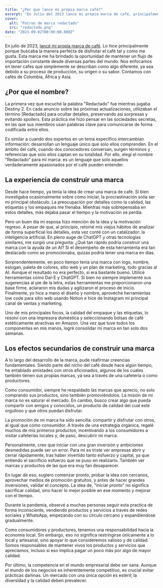 ```yaml
---
title: "¿Por que lance mi propia marca café?"
excerpt: "En Julio del 2023 lance mi propia marca de café, principalmente por que quería encontrar la mejor forma de tomar siempre el café a mi me gusta. Motivado por la idea de construir una marca con ayuda de AI, pude construir la marca en 2 semanas. Durante este proceso descubrí que la mejor forma de construir una marca es comenzar con lo que ya tienes, compartir y disfrutar."
cover:
  alt: "Patron de marca redactado"
  src: "redactado.png"
date: "2023-09-02T00:00:00.000Z"
---
```


En julio de 2023, [lancé mi propia marca de café](https://www.instagram.com/redactado.cafe/). Lo hice principalmente porque buscaba la manera perfecta de disfrutar el café tal y como me gusta. Esta marca me ha brindado la oportunidad de mantener un flujo de importación constante desde diversas partes del mundo. Nos enfocamos en tener cafes que simplemente se describan como algo diferente, ya sea debido a su proceso de producción, su origen o su sabor. Contamos con cafés de Colombia, África y Asia.

## ¿Por que el nombre?

La primera vez que escuché la palabra "Redactado" fue mientras jugaba Destiny 2. En cada anuncio sobre las próximas actualizaciones, utilizaban el término [Redactado] para ocultar detalles, preservando así sorpresas y evitando spoilers. Esta práctica me hizo pensar en las sociedades secretas, en las que sus miembros usan palabras clave para comunicarse de forma codificada entre ellos.

Es similar a cuando dos expertos en un tema específico intercambian información: desarrollan un lenguaje único que solo ellos comprenden. En el ámbito del café, cuando dos conocedores conversan, surgen términos y referencias que solo ellos captan en su totalidad. Por ello, elegí el nombre "Redactado" para mi marca: es un lenguaje que solo aquellos verdaderamente apasionados por el café pueden entender.

## La experiencia de construir una marca

Desde hace tiempo, ya tenia la idea de crear una marca de café. Si bien investigaba ocasionalmente sobre cómo iniciar, la procrastinación solía ser mi principal obstáculo. La preocupación por detalles como la calidad, las etiquetas y los empaques me frenaba. Mientras más sobrepensaba en estos detalles, más dejaba pasar el tiempo y la motivación se perdía.

Pero un buen dia mi esposa hizo mención de la idea y la motivación regreso. A pesar de que, al principio, retomé mis viejos hábitos de analizar de forma superficial los detalles, esta vez conté con un catalizador: la inteligencia artificial. En pleno auge de ChatGPT y otras tecnologías similares, me surgió una pregunta: ¿Qué tan rápido podría construir una marca con la ayuda de un AI? Si el desempeño de esta herramienta era tan destacado como se promocionaba, quizás podría tener una marca en días.

Sorprendentemente, en poco tiempo tenía una marca con logo, nombre, eslogan, paleta de colores, sitio web y un plan de marketing, todo gracias al AI. Aunque el resultado no era perfecto, sí era bastante bueno. Utilicé herramientas como Dal-E y ChatGPT. Si bien no siempre implementé sus sugerencias al pie de la letra, estas herramientas me proporcionaron una base firme, aclararon mis dudas y agilizaron el proceso de inicio. Finalmente, yo hice a mano el diseño y nombre, aproveche herramientas low code para sitio web usando Notion e hice de Instagram mi principal canal de ventas y marketing.

Uno de mis principales focos, la calidad del empaque y las etiquetas, lo resolví con una impresora doméstica y seleccionando bolsas de café estéticamente atractivas en Amazon. Una vez que tuve todos los componentes en mis manos, logré consolidar mi marca en tan solo dos semanas.

## Los efectos secundarios de construir una marca

A lo largo del desarrollo de la marca, pude reafirmar creencias fundamentales. Siendo parte del nicho del café desde hace algún tiempo, he entablado amistades con otros aficionados, algunos de los cuales también tienen sus propias marcas, ya sea a través de una cafetería o como productores.

Como consumidor, siempre he respaldado las marcas que aprecio, no solo comprando sus productos, sino también promoviéndolos. La misión de mi marca no es saturar el mercado. En cambio, busco crear algo que pueda compartir con amigos y conocidos, un producto de calidad del cual este orgulloso y que otros puedan disfrutar.

La promoción de mi marca ha sido sencilla: compartir y disfrutar con otros, al igual que como consumidor. A través de una estrategia orgánica, regalé muchos de mis primeros productos, incentivando a los consumidores a visitar cafeterías locales y, de paso, descubrir mi marca.

Personalmente, creo que iniciar con una gran inversión y ambiciones desmedidas puede ser un error. Para mi es triste ver empresas abrir y cerrar rápidamente, tras haber invertido tanto esfuerzo y capital, ya que entiendo el sacrificio esfuerzo que se puso en realizarlo. También ver marcas y productos de las que era muy fan desaparecer.

En lugar de eso, sugiero comenzar pronto, probar la idea con cercanos, aprovechar medios de promoción gratuitos, y antes de hacer grandes inversiones, validar el concepto. La idea de, "iniciar pronto" no significa sacrificar calidad, sino hacer lo mejor posible en ese momento y mejorar con el tiempo.

Durante la pandemia, observé a muchas personas seguir esta practica de forma inconsciente, vendiendo productos y servicios a través de redes sociales y WhatsApp, empezando con su círculo cercano y expandiéndose gradualmente.

Como consumidores y productores, tenemos una responsabilidad hacia la economía local. Sin embargo, eso no significa restringirse únicamente a lo local y artesanal, sino apoyar lo que consideremos valioso y de calidad. Somos responsables de mantener vivos los productos y servicios que apreciamos, incluso si eso implica pagar un poco más por algo de mayor calidad.

Por último, la competencia en el mundo empresarial debe ser sana. Aunque el mundo de los negocios es inherentemente competitivo, es crucial evitar prácticas dañinas. Un mercado con una única opción es estéril; la diversidad y la calidad deben prevalecer.
